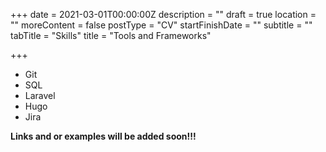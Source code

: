 +++
date = 2021-03-01T00:00:00Z
description = ""
draft = true
location = ""
moreContent = false
postType = "CV"
startFinishDate = ""
subtitle = ""
tabTitle = "Skills"
title = "Tools and Frameworks"

+++
* Git
* SQL
* Laravel
* Hugo
* Jira

**Links and or examples will be added soon!!!**
